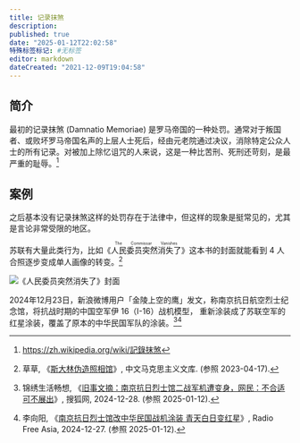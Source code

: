 ```yaml
---
title: 记录抹煞
description:
published: true
date: "2025-01-12T22:02:58"
特殊标签标记: #无标签
editor: markdown
dateCreated: "2021-12-09T19:04:58"
---
```


## 简介

最初的记录抹煞 (Damnatio Memoriae) 是罗马帝国的一种处罚。通常对于叛国者、或败坏罗马帝国名声的上层人士死后，经由元老院通过决议，消除特定公众人士的所有记录。对被加上除忆诅咒的人来说，这是一种比苦刑、死刑还苛刻，是最严重的耻辱。[^wiki]

[^wiki]: <https://zh.wikipedia.org/wiki/記錄抹煞>

## 案例

之后基本没有记录抹煞这样的处罚存在于法律中，但这样的现象是挺常见的，尤其是言论非常受限的地区。

苏联有大量此类行为，比如《<ruby>人民委员突然消失了<rp>(</rp><rt>The Commissar Vanishes</rt><rp>)</rp></ruby>》这本书的封面就能看到 4 人合照逐步变成单人画像的转变。[^stalin]

[^stalin]: 草草, 《[斯大林伪造照相馆](https://web.archive.org/web/20230320013938/https://www.marxists.org/chinese/albums/stalin/index.htm)》, 中文马克思主义文库. (参照 2023-04-17).

![《人民委员突然消失了》封面](https://s3.tebi.io/ggame/ShareX/rule_记录抹煞_The_Commissar_Vanishes.jpg)

2024年12月23日，新浪微博用户「金陵上空的鹰」发文，称南京抗日航空烈士纪念馆，将抗战时期的中国空军伊 16（I-16）战机模型，
重新涂装成了苏联空军的红星涂装，覆盖了原本的中华民国军队的涂装。[^23775][^30820]

[^23775]: 锦绣生活畅想, 《[旧事文摘：南京抗日烈士馆二战军机遭变身，网民：不合适可不展出](https://web.archive.org/web/20250112135449/https://www.sohu.com/a/842740306_121123775)》, 搜狐网, 2024-12-28. (参照 2025-01-12).

[^30820]: 李向阳, 《[南京抗日烈士馆改中华民国战机涂装 青天白日变红星](https://www.rfa.org/cantonese/news/china-plane-flag-chinese-nationalist-communist-history-revise-12272024030820.html)》, Radio Free Asia, 2024-12-27. (参照 2025-01-12).

